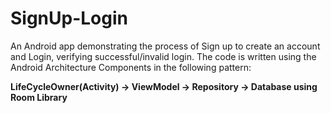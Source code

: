 # SignUp-Login
An Android app demonstrating the process of Sign up to create an account and Login, verifying successful/invalid login.
The code is written using the Android Architecture Components in the following pattern:

**LifeCycleOwner(Activity) -> ViewModel -> Repository -> Database using Room Library**


